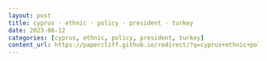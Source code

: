 ```yaml
---
layout: post
title: cyprus · ethnic · policy · president · turkey
date: 2023-06-12
categories: [cyprus, ethnic, policy, president, turkey]
content_url: https://papercliff.github.io/redirect/?q=cyprus+ethnic+policy+president+turkey&tbs=cdr:1,cd_min:6/11/2023,cd_max:6/13/2023
---
```

